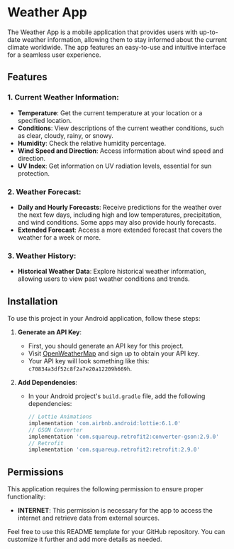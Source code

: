 # Weather App

The Weather App is a mobile application that provides users with up-to-date weather information, allowing them to stay informed about the current climate worldwide. The app features an easy-to-use and intuitive interface for a seamless user experience.

## Features

### 1. Current Weather Information:
- **Temperature**: Get the current temperature at your location or a specified location.
- **Conditions**: View descriptions of the current weather conditions, such as clear, cloudy, rainy, or snowy.
- **Humidity**: Check the relative humidity percentage.
- **Wind Speed and Direction**: Access information about wind speed and direction.
- **UV Index**: Get information on UV radiation levels, essential for sun protection.

### 2. Weather Forecast:
- **Daily and Hourly Forecasts**: Receive predictions for the weather over the next few days, including high and low temperatures, precipitation, and wind conditions. Some apps may also provide hourly forecasts.
- **Extended Forecast**: Access a more extended forecast that covers the weather for a week or more.

### 3. Weather History:
- **Historical Weather Data**: Explore historical weather information, allowing users to view past weather conditions and trends.

## Installation

To use this project in your Android application, follow these steps:

1. **Generate an API Key**:
   - First, you should generate an API key for this project.
   - Visit [OpenWeatherMap](https://openweathermap.org/) and sign up to obtain your API key.
   - Your API key will look something like this: `c70834a3df52c8f2a7e20a12209h669h`.

2. **Add Dependencies**:
   - In your Android project's `build.gradle` file, add the following dependencies:
     ```gradle
     // Lottie Animations
     implementation 'com.airbnb.android:lottie:6.1.0'
     // GSON Converter
     implementation 'com.squareup.retrofit2:converter-gson:2.9.0'
     // Retrofit
     implementation 'com.squareup.retrofit2:retrofit:2.9.0'
     ```

## Permissions

This application requires the following permission to ensure proper functionality:

- **INTERNET**: This permission is necessary for the app to access the internet and retrieve data from external sources.

Feel free to use this README template for your GitHub repository. You can customize it further and add more details as needed.

